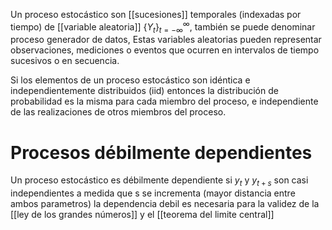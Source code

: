Un proceso estocástico son [[sucesiones]] temporales (indexadas por tiempo) de [[variable aleatoria]] $\{Y_t\}^{\infty}_{t = -\infty}$, también se puede denominar proceso generador de datos, Estas variables aleatorias pueden representar observaciones, mediciones o eventos que ocurren en intervalos de tiempo sucesivos o en secuencia.

Si los elementos de un proceso estocástico son idéntica e independientemente distribuidos (iid) entonces la distribución de probabilidad es la misma para cada miembro del proceso, e independiente de las realizaciones de otros miembros del proceso.

# Procesos débilmente dependientes

Un proceso estocástico es débilmente dependiente si $y_t$ y $y_{t+s}$ son casi independientes a medida que s se incrementa (mayor distancia entre ambos parametros) la dependencia debil es necesaria para la validez de la [[ley de los grandes números]] y el [[teorema del limite central]] 